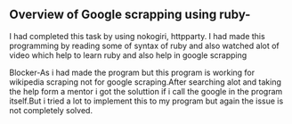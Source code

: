 ## Overview of Google scrapping using ruby-

I had completed this task by using nokogiri, httpparty.
I had made this programming by reading some of syntax of ruby and also watched alot of video which help to learn ruby and also help in google scrapping


Blocker-As i had made the program but this program is working for wikipedia scraping not for google scraping.After searching alot and taking the help form a mentor i got the soluttion if i call the google in the program itself.But i tried a lot to implement this to my program but again the issue is not completely solved.
